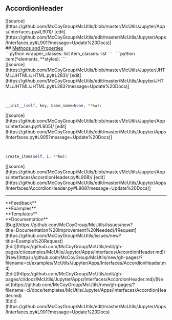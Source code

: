 ## <a id="McUtils.Jupyter.Apps.Interfaces.AccordionHeader">AccordionHeader</a> 

<div class="docs-source-link" markdown="1">
[[source](https://github.com/McCoyGroup/McUtils/blob/master/McUtils/Jupyter/Apps/Interfaces.py#L901)/
[edit](https://github.com/McCoyGroup/McUtils/edit/master/McUtils/Jupyter/Apps/Interfaces.py#L901?message=Update%20Docs)]
</div>









<div class="collapsible-section">
 <div class="collapsible-section collapsible-section-header" markdown="1">
## <a class="collapse-link" data-toggle="collapse" href="#methods" markdown="1"> Methods and Properties</a> <a class="float-right" data-toggle="collapse" href="#methods"><i class="fa fa-chevron-down"></i></a>
 </div>
 <div class="collapsible-section collapsible-section-body collapse show" id="methods" markdown="1">
 ```python
wrapper_classes: list
item_classes: list
```
<a id="McUtils.Jupyter.JHTML.JHTML.JHTML.Button" class="docs-object-method">&nbsp;</a> 
```python
item(*elements, **styles): 
```
<div class="docs-source-link" markdown="1">
[[source](https://github.com/McCoyGroup/McUtils/blob/master/McUtils/Jupyter/JHTML/JHTML/JHTML.py#L283)/
[edit](https://github.com/McCoyGroup/McUtils/edit/master/McUtils/Jupyter/JHTML/JHTML/JHTML.py#L283?message=Update%20Docs)]
</div>


<a id="McUtils.Jupyter.Apps.Interfaces.AccordionHeader.__init__" class="docs-object-method">&nbsp;</a> 
```python
__init__(self, key, base_name=None, **kw): 
```
<div class="docs-source-link" markdown="1">
[[source](https://github.com/McCoyGroup/McUtils/blob/master/McUtils/Jupyter/Apps/Interfaces.py#L905)/
[edit](https://github.com/McCoyGroup/McUtils/edit/master/McUtils/Jupyter/Apps/Interfaces.py#L905?message=Update%20Docs)]
</div>


<a id="McUtils.Jupyter.Apps.Interfaces.AccordionHeader.create_item" class="docs-object-method">&nbsp;</a> 
```python
create_item(self, i, **kw): 
```
<div class="docs-source-link" markdown="1">
[[source](https://github.com/McCoyGroup/McUtils/blob/master/McUtils/Jupyter/Apps/Interfaces/AccordionHeader.py#L908)/
[edit](https://github.com/McCoyGroup/McUtils/edit/master/McUtils/Jupyter/Apps/Interfaces/AccordionHeader.py#L908?message=Update%20Docs)]
</div>
 </div>
</div>












---


<div markdown="1" class="text-secondary">
<div class="container">
  <div class="row">
   <div class="col" markdown="1">
**Feedback**   
</div>
   <div class="col" markdown="1">
**Examples**   
</div>
   <div class="col" markdown="1">
**Templates**   
</div>
   <div class="col" markdown="1">
**Documentation**   
</div>
   <div class="col" markdown="1">
   
</div>
   <div class="col" markdown="1">
   
</div>
   <div class="col" markdown="1">
   
</div>
</div>
  <div class="row">
   <div class="col" markdown="1">
[Bug](https://github.com/McCoyGroup/McUtils/issues/new?title=Documentation%20Improvement%20Needed)/[Request](https://github.com/McCoyGroup/McUtils/issues/new?title=Example%20Request)   
</div>
   <div class="col" markdown="1">
[Edit](https://github.com/McCoyGroup/McUtils/edit/gh-pages/ci/examples/McUtils/Jupyter/Apps/Interfaces/AccordionHeader.md)/[New](https://github.com/McCoyGroup/McUtils/new/gh-pages/?filename=ci/examples/McUtils/Jupyter/Apps/Interfaces/AccordionHeader.md)   
</div>
   <div class="col" markdown="1">
[Edit](https://github.com/McCoyGroup/McUtils/edit/gh-pages/ci/docs/McUtils/Jupyter/Apps/Interfaces/AccordionHeader.md)/[New](https://github.com/McCoyGroup/McUtils/new/gh-pages/?filename=ci/docs/templates/McUtils/Jupyter/Apps/Interfaces/AccordionHeader.md)   
</div>
   <div class="col" markdown="1">
[Edit](https://github.com/McCoyGroup/McUtils/edit/master/McUtils/Jupyter/Apps/Interfaces.py#L901?message=Update%20Docs)   
</div>
   <div class="col" markdown="1">
   
</div>
   <div class="col" markdown="1">
   
</div>
   <div class="col" markdown="1">
   
</div>
</div>
</div>
</div>